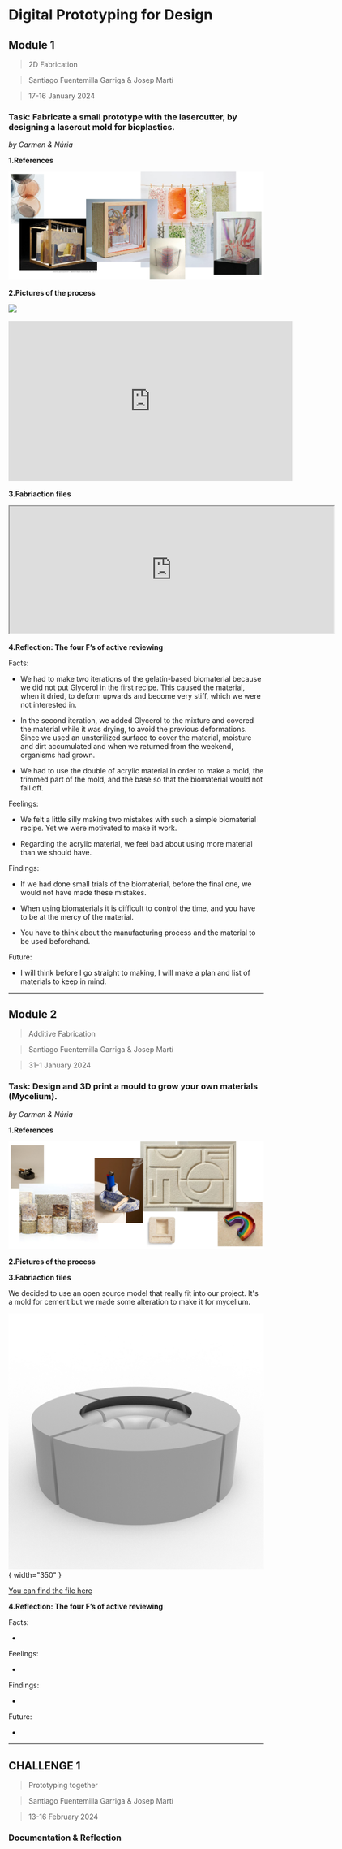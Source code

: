 # **Digital Prototyping for Design**


## Module 1
> 2D Fabrication

> Santiago Fuentemilla Garriga & Josep Martí

> 17-16 January 2024

### **Task: Fabricate a small prototype with the lasercutter, by designing a lasercut mold for bioplastics.**
_by Carmen & Núria_

**1.References**

![](../images/Prototyping/Referencies.png)

**2.Pictures of the process**

![](../images/Prototyping/Procés.png)

<iframe width="560" height="315" src="https://www.youtube.com/embed/0cLL_Nu7nfY?si=LmL6-BlNchwVKKeV" title="YouTube video player" frameborder="0" allow="accelerometer; autoplay; clipboard-write; encrypted-media; gyroscope; picture-in-picture; web-share" allowfullscreen></iframe>

**3.Fabriaction files**

<iframe src="https://drive.google.com/file/d/1WV4SkuWN3EyMLOiyFW_jjc6nAjSrjmyT/preview" width="640" height="250" allow="autoplay"></iframe>


**4.Reflection: The four F’s of active reviewing**

Facts:

- We had to make two iterations of the gelatin-based biomaterial because we did not put Glycerol in the first recipe. This caused the material, when it dried, to deform upwards and become very stiff, which we were not interested in.

- In the second iteration, we added Glycerol to the mixture and covered the material while it was drying, to avoid the previous deformations. Since we used an unsterilized surface to cover the material, moisture and dirt accumulated and when we returned from the weekend, organisms had grown.

- We had to use the double of acrylic material in order to make a mold, the trimmed part of the mold, and the base so that the biomaterial would not fall off.

Feelings:

- We felt a little silly making two mistakes with such a simple biomaterial recipe. Yet we were motivated to make it work.

- Regarding the acrylic material, we feel bad about using more material than we should have.

Findings:

- If we had done small trials of the biomaterial, before the final one, we would not have made these mistakes.

- When using biomaterials it is difficult to control the time, and you have to be at the mercy of the material.

- You have to think about the manufacturing process and the material to be used beforehand.
 
Future:

- I will think before I go straight to making, I will make a plan and list of materials to keep in mind.
 


---
## Module 2
> Additive Fabrication

> Santiago Fuentemilla Garriga & Josep Martí

> 31-1 January 2024

### **Task: Design and 3D print a mould to grow your own materials (Mycelium).**
_by Carmen & Núria_

**1.References**

![](../images/Prototyping/Moodboard2.jpg)

**2.Pictures of the process**

**3.Fabriaction files**

We decided to use an open source model that really fit into our project. It's a mold for cement but we made some alteration to make it for mycelium.

![](../images/Prototyping/fabricationFile1.jpg){ width="350" } 

[You can find the file here](https://cults3d.com/en/3d-model/home/drop-ashtray)

**4.Reflection: The four F’s of active reviewing**

Facts:

- 

Feelings:

- 

Findings:

- 
 
Future:

- 



---
## CHALLENGE 1
> Prototyping together

> Santiago Fuentemilla Garriga & Josep Martí

> 13-16 February 2024

### Documentation & Reflection




